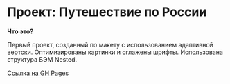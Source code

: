 # Проект: Путешествие по России

**Что это?**

Первый проект, созданный по макету с использованием адаптивной вертски. Оптимизированы картинки и сглажены шрифты. Использована структура БЭМ Nested.

[Ссылка на GH Pages](https://cherry1s.github.io/russian-travel/)
